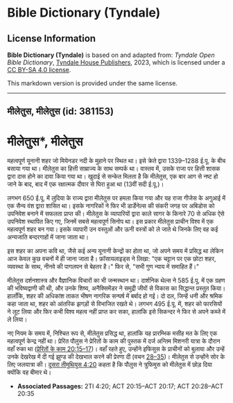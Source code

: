 # Bible Dictionary (Tyndale)

## License Information

**Bible Dictionary (Tyndale)** is based on and adapted from: _Tyndale Open Bible Dictionary_, [Tyndale House Publishers](https://tyndaleopenresources.com/), 2023, which is licensed under a [CC BY-SA 4.0 license](https://creativecommons.org/licenses/by-sa/4.0/legalcode.en).

This markdown version is provided under the same license.



--------------------------------

## मीलेतुस, मीलेतुस (id: 381153)

मीलेतुस\*, मीलेतुस
==================

महत्वपूर्ण यूनानी शहर जो मियेनडर नदी के मुहाने पर स्थित था। इसे क्रेते द्वारा 1339–1288 ई.पू. के बीच बसाया गया था। मीलेतुस का हित्ती साम्राज्य के साथ सम्पर्क था। वास्तव में, उसके राजा पर हित्ती शासक द्वारा दास होने का दावा किया गया था। खुदाई से सन्केत मिलता है कि मीलेतुस, एक बार आग से नष्ट हो जाने के बाद, बाद में एक रक्षात्मक दीवार से घिरा हुआ था (13वीं सदी ई.पू.)।

लगभग 650 ई.पू. में लुदिया के राज्य द्वारा मीलेतुस पर हमला किया गया और यह राजा गीजेस के अगुआई में एक सैन्य वंश द्वारा शासित था। इसके नागरिकों ने फिर भी डार्डेनेल्स की संकरी जगह पर अबिडोस को उपनिवेश बनाने में सफलता प्राप्त की। मीलेतुस के व्यापारियों द्वारा काले सागर के किनारे 70 से अधिक ऐसे उपनिवेश स्थापित किए गए, जिनमें सबसे महत्वपूर्ण सिनोप था। इस प्रकार मीलेतुस प्राचीन विश्व में एक महत्वपूर्ण शहर बन गया। इसके व्यापारी उन वस्तुओं और ऊनी वस्त्रों को ले जाते थे जिनके लिए वह कई अन्यजाति बन्दरगाहों में जाना जाता था।

इस शहर का अपना कवि था, जैसे कई अन्य यूनानी केन्द्रों का होता था, जो अपने समय में प्रसिद्ध था लेकिन आज केवल कुछ वचनों में ही जाना जाता है। फ़ॉसायलाइड्स ने लिखा: "एक चट्टान पर एक छोटा शहर, व्यवस्था के साथ, नीनवे की पागलपन से बेहतर है।" फिर से, "सभी गुण न्याय में समाहित हैं।"

मीलेतुस दर्शनशास्त्र और वैज्ञानिक विचारों का भी जन्मस्थान था। दार्शनिक थेल्स ने 585 ई.पू. में एक ग्रहण की भविष्यद्वाणी की थी, और उनके शिष्य, अनैक्सिमेंडर ने समुद्री जीवों से विकास का सिद्धान्त प्रस्तुत किया। हालाँकि, शहर की अधिकांश ताकत भीषण नागरिक सन्घर्ष में बर्बाद हो गई। दो दल, जिन्हें धनी और श्रमिक कहा जाता था, शहर को आंतरिक झगड़ों से विभाजित रखते थे। लगभग 495 ई.पू. में, शहर को फारसियों ने लूट लिया और फिर कभी विश्व महत्व नहीं प्राप्त कर सका, हालांकि इसे सिकन्दर ने फिर से अपने कब्जे में ले लिया।

नए नियम के समय में, निश्चित रूप से, मीलेतुस प्रसिद्ध था, हालांकि यह प्रारम्भिक मसीह मत के लिए एक महत्वपूर्ण केन्द्र नहीं था। प्रेरित पौलुस ने प्रेरितों के काम की पुस्तक में दर्ज अन्तिम मिशनरी यात्रा के दौरान वहाँ रुका था ([प्रेरितों के काम 20:15–17](https://ref.ly/Acts20:15-Acts20:17))। वहाँ रहते हुए, उन्होंने इफिसुस के प्राचीनों को बुलाया और उन्हें उनके देखरेख में दी गई झुण्ड की देखभाल करने की प्रेरणा दी (वचन [28–35](https://ref.ly/Acts20:28-Acts20:35))। मीलेतुस से उन्होंने सोर के लिए जलयात्रा की। [दूसरा तीमुथियुस 4:20](https://ref.ly/2Tim4:20) कहता है कि पौलुस ने त्रुफिमुस को मीलेतुस में छोड़ दिया क्योंकि वह बीमार थे।

* **Associated Passages:** 2TI 4:20; ACT 20:15–ACT 20:17; ACT 20:28–ACT 20:35

